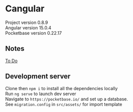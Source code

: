 # Cangular

Project version 0.8.9
<br>
Angular version 15.0.4
<br>
Pocketbase version 0.22.17

## Notes

[To Do](https://denim-rocket-cf2.notion.site/Cangular-0b2ed8097faa47beb94c05f8fcba0ef1)

## Development server

Clone then `npm i` to install all the dependencies locally
<br>
Run `ng serve` to launch dev server
<br>
Navigate to `https://pocketbase.io/` and set up a database.
<br>
See `migration.config` in `src/assets/` for import template
